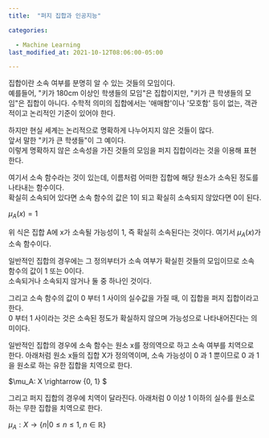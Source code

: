 ```yaml
---
title:  "퍼지 집합과 인공지능"

categories:

  - Machine Learning
last_modified_at: 2021-10-12T08:06:00-05:00

---
```



집합이란 소속 여부를 분명히 알 수 있는 것들의 모임이다.  
예를들어, "키가 180cm 이상인 학생들의 모임"은 집합이지만, "키가 큰 학생들의 모임"은 집합이 아니다. 
수학적 의미의 집합에서는 '애매함'이나 '모호함' 등이 없는, 객관적이고 논리적인 기준이 있어야 한다.

하지만 현실 세계는 논리적으로 명확하게 나누어지지 않은 것들이 많다.  
앞서 말한 "키가 큰 학생들"이 그 예이다.  
이렇게 명확하지 않은 소속성을 가진 것들의 모임을 퍼지 집합이라는 것을 이용해 표현한다.

여기서 소속 함수라는 것이 있는데, 이름처럼 어떠한 집합에 해당 원소가 소속된 정도를 나타내는 함수이다.  
확실히 소속되어 있다면 소속 함수의 값은 1이 되고 확실히 소속되지 않았다면 0이 된다.

$\mu_A(x) = 1$

위 식은 집합 A에 x가 소속될 가능성이 1, 즉 확실히 소속된다는 것이다. 
여기서 $\mu_A(x)$가 소속 함수이다. 

일반적인 집합의 경우에는 그 정의부터가 소속 여부가 확실힌 것들의 모임이므로 소속 함수의 값이 1 또는 0이다.  
소속되거나 소속되지 않거나 둘 중 하나인 것이다.

그리고 소속 함수의 값이 0 부터 1 사이의 실수값을 가질 때, 이 집합을 퍼지 집합이라고 한다.  
0 부터 1 사이라는 것은 소속된 정도가 확실하지 않으며 가능성으로 나타내어진다는 의미이다.

일반적인 집합의 경우에 소속 함수는 원소 x를 정의역으로 하고 소속 여부를 치역으로 한다. 
아래처럼 원소 x들의 집합 X가 정의역이며, 소속 가능성이 0 과 1 뿐이므로 0 과 1을 원소로 하는 유한 집합을 치역으로 한다.

$\mu_A: X \rightarrow \{0, 1\} $

그리고 퍼지 집합의 경우에 치역이 달라진다. 
아래처럼 0 이상 1 이하의 실수를 원소로 하는 무한 집합을 치역으로 한다.

$\mu_A: X \rightarrow \{n | 0 \leq n \leq 1, \; n \in \mathbb{R} \}$



 












